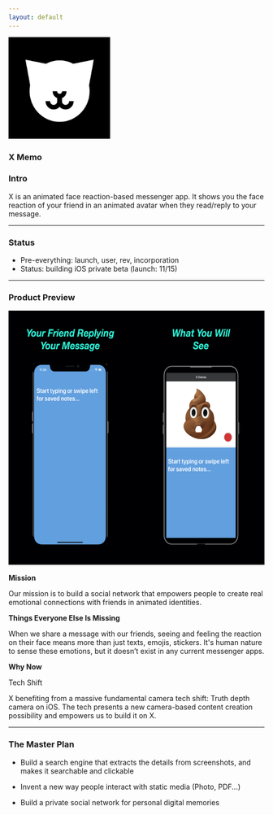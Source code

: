 ```yaml
---
layout: default
---
```


<img src="images/x.png" alt="sample image" width="200" height="200">


### X Memo


### Intro

X is an animated face reaction-based messenger app. It shows you the face reaction of your friend in an animated avatar when they read/reply to your message.


---

### Status

- Pre-everything: launch, user, rev, incorporation
- Status: building iOS private beta (launch: 11/15)

---

### Product Preview

<img src="images/xdemo.png" alt="sample image" width="600" height="500">




**Mission**

Our mission is to build a social network that empowers people to create real emotional connections with friends in animated identities.

**Things Everyone Else Is Missing**

When we share a message with our friends, seeing and feeling the reaction on their face means more than just texts, emojis, stickers. It's human nature to sense these emotions, but it doesn’t exist in any current messenger apps.

**Why Now**

Tech Shift

X benefiting from a massive fundamental camera tech shift: Truth depth camera on iOS. The tech presents a new camera-based content creation possibility and empowers us to build it on X.


---

### The Master Plan

- Build a search engine that extracts the details from screenshots, and makes it searchable and clickable

- Invent a new way people interact with static media (Photo, PDF...)

- Build a private social network for personal digital memories



